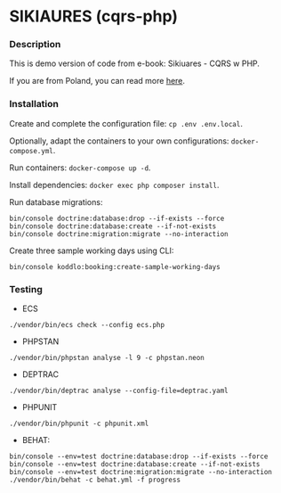 # SIKIAURES (cqrs-php)

### Description
This is demo version of code from e-book: Sikiuares - CQRS w PHP.

If you are from Poland, you can read more [here](https://sklep.koddlo.pl).

### Installation
Create and complete the configuration file: ```cp .env .env.local```.

Optionally, adapt the containers to your own configurations: ```docker-compose.yml```. 

Run containers: ```docker-compose up -d```. 

Install dependencies: ```docker exec php composer install```.

Run database migrations:
```
bin/console doctrine:database:drop --if-exists --force
bin/console doctrine:database:create --if-not-exists
bin/console doctrine:migration:migrate --no-interaction
```

Create three sample working days using CLI:
```
bin/console koddlo:booking:create-sample-working-days
```

### Testing
- ECS
```
./vendor/bin/ecs check --config ecs.php
```

- PHPSTAN
```
./vendor/bin/phpstan analyse -l 9 -c phpstan.neon
```

- DEPTRAC
```
./vendor/bin/deptrac analyse --config-file=deptrac.yaml
```

- PHPUNIT
```
./vendor/bin/phpunit -c phpunit.xml
```

- BEHAT:
```
bin/console --env=test doctrine:database:drop --if-exists --force
bin/console --env=test doctrine:database:create --if-not-exists
bin/console --env=test doctrine:migration:migrate --no-interaction
./vendor/bin/behat -c behat.yml -f progress
```